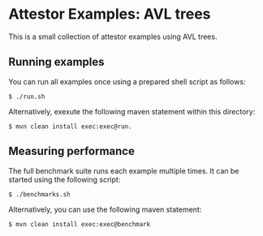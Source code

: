 Attestor Examples: AVL trees
============================

This is a small collection of attestor examples using AVL trees.


## Running examples

You can run all examples once using a prepared shell script as follows:

    $ ./run.sh

Alternatively, exexute the following maven statement within this directory:

    $ mvn clean install exec:exec@run.


## Measuring performance

The full benchmark suite runs each example multiple times. It can be started using the following script:

    $ ./benchmarks.sh

Alternatively, you can use the following maven statement: 

    $ mvn clean install exec:exec@benchmark
